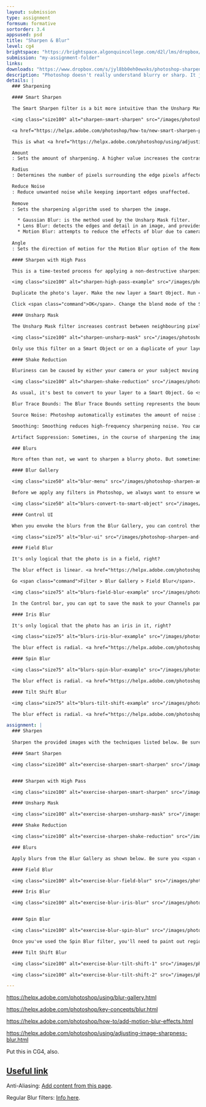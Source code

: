 ```yaml
---
layout: submission
type: assignment
formsum: formative
sortorder: 3.4
appsused: psd
title: "Sharpen & Blur"
level: cg4
brightspace: "https://brightspace.algonquincollege.com/d2l/lms/dropbox/user/folder_submit_files.d2l?db=600591&grpid=0&isprv=0&bp=0&ou=611506"
submission: "my-assignment-folder"
links:
downloads: "https://www.dropbox.com/s/jyl8bb0eh0ewxks/photoshop-sharpen-and-blur.zip?dl=1"
description: "Photoshop doesn't really understand blurry or sharp. It just sees more or less contrast between pixels. It uses different algorithms in its blurring and sharpening tools to achieve its ends. Yeah. Algorithms."
details: |
  ### Sharpening

  #### Smart Sharpen

  The Smart Sharpen filter is a bit more intuitive than the Unsharp Mask filter. There are controls for highlights and shadow areas which give you more control.

  <img class="size100" alt="sharpen-smart-sharpen" src="/images/photoshop-sharpen-and-blur/sharpen-smart-sharpen.jpg">

  <a href="https://helpx.adobe.com/photoshop/how-to/new-smart-sharpen-photoshop.html" target="_blank" title="Adobe's video tutorial on the Smart Sharpen filter.">Video tutorial</a> on the Smart Sharpen filter.

  This is what <a href="https://helpx.adobe.com/photoshop/using/adjusting-image-sharpness-blur.html" target="_blank" title="Adobe's support page for Smart Sharpen">Adobe</a> has to say about the its settings:

  Amount
  : Sets the amount of sharpening. A higher value increases the contrast between edge pixels, giving the appearance of greater sharpness.

  Radius
  : Determines the number of pixels surrounding the edge pixels affected by the sharpening. The greater the radius value, the wider the edge effects and the more obvious the sharpening.

  Reduce Noise
  : Reduce unwanted noise while keeping important edges unaffected.
  
  Remove
  : Sets the sharpening algorithm used to sharpen the image.

    * Gaussian Blur: is the method used by the Unsharp Mask filter.
    * Lens Blur: detects the edges and detail in an image, and provides finer sharpening of detail and reduced sharpening halos.
    * Motion Blur: attempts to reduce the effects of blur due to camera or subject movement. Set the Angle control if you choose Motion Blur.
  
  Angle
  : Sets the direction of motion for the Motion Blur option of the Remove control.

  #### Sharpen with High Pass

  This is a time-tested process for applying a non-destructive sharpening effect to a photo. It can also be applied to a selected area of a photo with the help of a mask.

  <img class="size100" alt="sharpen-high-pass-example" src="/images/photoshop-sharpen-and-blur/sharpen-high-pass-example.jpg">

  Duplicate the photo's layer. Make the new layer a Smart Object. Run <span class="command">Filter > Other > High Pass...</span> on the Smart Object. Dial up the settings until you start to see colour through the grey. Back it off only until the colour is gone.

  Click <span class="command">OK</span>. Change the blend mode of the Smart Object to <span class="command">Overlay</span>. Since you made the layer a Smart Object, you can double-click on the High Pass entry in your Layers panel to edit the High Pass settings after the fact.

  #### Unsharp Mask

  The Unsharp Mask filter increases contrast between neighbouring pixels. The radius setting determines the size of the area inside which the pixels will be compared. The Threshold settings determines how different the pixels need to be before they are affected by the filter. So, Threshold has a mitigating effect.

  <img class="size100" alt="sharpen-unsharp-mask" src="/images/photoshop-sharpen-and-blur/sharpen-unsharp-mask.jpg">

  Only use this filter on a Smart Object or on a duplicate of your layer. A Smart Object is better.

  #### Shake Reduction

  Bluriness can be caused by either your camera or your subject moving as you take your photo. The result is a motion blur of your subject.

  <img class="size100" alt="sharpen-shake-reduction" src="/images/photoshop-sharpen-and-blur/sharpen-shake-reduction.jpg">

  As usual, it's best to convert to your layer to a Smart Object. Go <span class="command">Filter > Sharpen > Shake Reduction...</span>. This is what <a href="https://helpx.adobe.com/photoshop/using/reduce-camera-shake-induced-blurring.html" target="_blank" title="Adobe's support page about the Shake Reduction filter.">Adobe</a> has to say about the filter.

  Blur Trace Bounds: The Blur Trace Bounds setting represents the bound size of the blur trace. You can adjust this value if necessary.

  Source Noise: Photoshop automatically estimates the amount of noise in the image. If necessary, select a different value (Auto/Low/Medium/High).

  Smoothing: Smoothing reduces high-frequency sharpening noise. You can move the slider to a value different from the default 30%. A low Smoothing setting is recommended.

  Artifact Suppression: Sometimes, in the course of sharpening the image, you may observe some noticeable noise artifacts.

  ### Blurs

  More often than not, we want to sharpen a blurry photo. But sometimes, intentionally blurring a photo can add drama, motion or a short depth of field to your composition. We'll explore all these effects and more in this exercise. There are a range of blurring tools available in Photoshop. The first we'll look at is the Blur Gallery.

  #### Blur Gallery

  <img class="size50" alt="blur-menu" src="/images/photoshop-sharpen-and-blur/blur-menu.jpg">

  Before we apply any filters in Photoshop, we always want to ensure we're working on a Smart Object. This will make it that the filters are non-desctructive. That means that the actual pixel data of the photo will not be touched. The filters on a Smart Object are kind of on their own layer, separate from the photo's pixels.

  <img class="size50" alt="blurs-convert-to-smart-object" src="/images/photoshop-sharpen-and-blur/blurs-convert-to-smart-object.jpg">

  #### Control UI

  When you envoke the blurs from the Blur Gallery, you can control them either from the on-screen controls or from the Control Bar along the top of the screen. These are the on-screen controls.

  <img class="size75" alt="blur-ui" src="/images/photoshop-sharpen-and-blur/blur-ui.jpg">

  #### Field Blur

  It's only logical that the photo is in a field, right?

  The blur effect is linear. <a href="https://helpx.adobe.com/photoshop/using/blur-gallery.html" target="_blank" title="Adobe's support page about Blur Gallery">Adobe</a>: Use Field Blur to build a gradient of blurs, by defining multiple blur points with different amounts of blur. Add multiple pins to the image and specify a blur amount for each pin. The final result is combined effect of all blur pins on the image. You can even add a pin outside the image, to apply the blur at corners.

  Go <span class="command">Filter > Blur Gallery > Field Blur</span>.

  <img class="size75" alt="blurs-field-blur-example" src="/images/photoshop-sharpen-and-blur/blurs-field-blur-example.jpg">

  In the Control bar, you can opt to save the mask to your Channels panel, in case you wish to apply the mask to something else in your composition.

  #### Iris Blur

  It's only logical that the photo has an iris in it, right?

  <img class="size75" alt="blurs-iris-blur-example" src="/images/photoshop-sharpen-and-blur/blurs-iris-blur-example.jpg">

  The blur effect is radial. <a href="https://helpx.adobe.com/photoshop/using/blur-gallery.html" target="_blank" title="Adobe's support page about Blur Gallery">Adobe</a>: Use the Iris blur to simulate a shallow depth-of-field effect to your picture, irrespective of the camera or lens used. You can also define multiple focus points, an effect almost impossible to achieve using traditional camera techniques.

  #### Spin Blur

  <img class="size75" alt="blurs-spin-blur-example" src="/images/photoshop-sharpen-and-blur/blurs-spin-blur-example.jpg">

  The blur effect is radial. <a href="https://helpx.adobe.com/photoshop/using/blur-gallery.html" target="_blank" title="Adobe's support page about Blur Gallery">Adobe</a>: Using the Spin Blur effect, you can rotate and blur the image around one or more points. The spin blur is a radial blur measured in degrees. Photoshop lets you work with center points, blur size and shape, and other settings, all while viewing a live preview of the changes.

  #### Tilt Shift Blur

  <img class="size75" alt="blurs-tilt-shift-example" src="/images/photoshop-sharpen-and-blur/blurs-tilt-shift-example.jpg">

  The blur effect is radial. <a href="https://helpx.adobe.com/photoshop/using/blur-gallery.html" target="_blank" title="Adobe's support page about Blur Gallery">Adobe</a>: Use the <a href="https://en.wikipedia.org/wiki/Tilt&ndash;shift_photography" target="_blank" title="Wikipedia's page on Tilt-Shift photography.">Tilt-Shift effect</a> to simulate an image taken with a tilt-shift lens. This special effect blur defines area of sharpness, and then fades to a blur at the edges. The Tilt-Shift effect can be used to simulate photos of miniature objects.

assignment: |
  ### Sharpen
  
  Sharpen the provided images with the techniques listed below. Be sure you <span class="command">Convert for Smart Filters</span> at the outset.

  #### Smart Sharpen

  <img class="size100" alt="exercise-sharpen-smart-sharpen" src="/images/photoshop-sharpen-and-blur/exercise-sharpen-smart-sharpen.jpg">


  #### Sharpen with High Pass

  <img class="size100" alt="exercise-sharpen-smart-sharpen" src="/images/photoshop-sharpen-and-blur/exercise-sharpen-high-pass.jpg">

  #### Unsharp Mask

  <img class="size100" alt="exercise-sharpen-unsharp-mask" src="/images/photoshop-sharpen-and-blur/exercise-sharpen-unsharp-mask.jpg">

  #### Shake Reduction

  <img class="size100" alt="exercise-sharpen-shake-reduction" src="/images/photoshop-sharpen-and-blur/exercise-sharpen-shake-reduction.jpg">

  ### Blurs

  Apply blurs from the Blur Gallery as shown below. Be sure you <span class="command">Convert for Smart Filters</span> at the outset.

  #### Field Blur

  <img class="size100" alt="exercise-blur-field-blur" src="/images/photoshop-sharpen-and-blur/exercise-blur-field-blur.jpg">

  #### Iris Blur

  <img class="size100" alt="exercise-blur-iris-blur" src="/images/photoshop-sharpen-and-blur/exercise-blur-iris-blur.jpg">


  #### Spin Blur

  <img class="size100" alt="exercise-blur-spin-blur" src="/images/photoshop-sharpen-and-blur/exercise-blur-spin-blur.jpg">

  Once you've used the Spin Blur filter, you'll need to paint out regions on the filter's mask. You want to make sure you don't blur the fender or the ground.

  #### Tilt Shift Blur

  <img class="size100" alt="exercise-blur-tilt-shift-1" src="/images/photoshop-sharpen-and-blur/exercise-blur-tilt-shift-1.jpg">

  <img class="size100" alt="exercise-blur-tilt-shift-2" src="/images/photoshop-sharpen-and-blur/exercise-blur-tilt-shift-2.jpg">

---
```

https://helpx.adobe.com/photoshop/using/blur-gallery.html

https://helpx.adobe.com/photoshop/key-concepts/blur.html

https://helpx.adobe.com/photoshop/how-to/add-motion-blur-effects.html

https://helpx.adobe.com/photoshop/using/adjusting-image-sharpness-blur.html

  Put this in CG4, also.

  ## <a href="https://helpx.adobe.com/photoshop/using/adjusting-image-sharpness-blur.html" target="_blank">Useful link</a>

  Anti-Aliasing: <a href="https://helpx.adobe.com/photoshop/key-concepts/aliasing-anti-aliasing.html" target="_blank" title="">Add content from this page</a>.

  Regular Blur filters: <a href="https://helpx.adobe.com/photoshop/using/filter-effects-reference.html#blur_filters" target="_blank" title="Submit your assignment on Brightspace.">Info here</a>.

